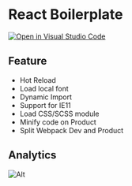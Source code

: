 # React Boilerplate
[![Open in Visual Studio Code](https://open.vscode.dev/badges/open-in-vscode.svg)](https://open.vscode.dev/DungGramer/simple-design-system)

## Feature
+ Hot Reload
+ Load local font
+ Dynamic Import
+ Support for IE11
+ Load CSS/SCSS module
+ Minify code on Product
+ Split Webpack Dev and Product
  
## Analytics 
![Alt](https://repobeats.axiom.co/api/embed/74da8760de9c5346aca4338440b53ffe2ada5020.svg "Repobeats analytics image")
